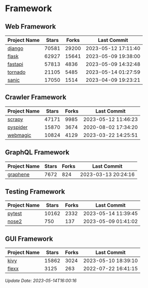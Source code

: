 # Framework

## Web Framework
| Project Name | Stars | Forks | Last Commit |
| ------------ | ----- | ----- | ----------- |
| [django](https://github.com/django/django) | 70581 | 29200 | 2023-05-12 17:11:40 |
| [flask](https://github.com/pallets/flask) | 62927 | 15641 | 2023-05-09 19:38:00 |
| [fastapi](https://github.com/tiangolo/fastapi) | 57813 | 4836 | 2023-05-09 14:32:48 |
| [tornado](https://github.com/tornadoweb/tornado) | 21105 | 5485 | 2023-05-14 01:27:59 |
| [sanic](https://github.com/sanic-org/sanic) | 17050 | 1514 | 2023-04-09 19:23:21 |

## Crawler Framework
| Project Name | Stars | Forks | Last Commit |
| ------------ | ----- | ----- | ----------- |
| [scrapy](https://github.com/scrapy/scrapy) | 47171 | 9985 | 2023-05-12 11:46:23 |
| [pyspider](https://github.com/binux/pyspider) | 15870 | 3674 | 2020-08-02 17:34:20 |
| [webmagic](https://github.com/code4craft/webmagic) | 10824 | 4129 | 2023-03-22 14:25:51 |

## GraphQL Framework
| Project Name | Stars | Forks | Last Commit |
| ------------ | ----- | ----- | ----------- |
| [graphene](https://github.com/graphql-python/graphene) | 7672 | 824 | 2023-03-13 20:24:16 |

## Testing Framework
| Project Name | Stars | Forks | Last Commit |
| ------------ | ----- | ----- | ----------- |
| [pytest](https://github.com/pytest-dev/pytest) | 10162 | 2332 | 2023-05-14 11:39:45 |
| [nose2](https://github.com/nose-devs/nose2) | 750 | 137 | 2023-05-09 01:41:02 |

## GUI Framework
| Project Name | Stars | Forks | Last Commit |
| ------------ | ----- | ----- | ----------- |
| [kivy](https://github.com/kivy/kivy) | 15862 | 3024 | 2023-05-10 18:39:10 |
| [flexx](https://github.com/flexxui/flexx) | 3125 | 263 | 2022-07-22 16:41:15 |

*Update Date: 2023-05-14T16:00:16*